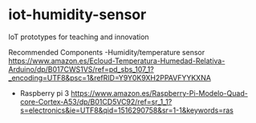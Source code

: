 # iot-humidity-sensor
IoT prototypes for teaching and innovation

Recommended Components
-Humidity/temperature sensor
https://www.amazon.es/Ecloud-Temperatura-Humedad-Relativa-Arduino/dp/B017CWS1VS/ref=pd_sbs_107_1?_encoding=UTF8&psc=1&refRID=Y9Y0K9XH2PPAVFYYKXNA
- Raspberry pi 3
https://www.amazon.es/Raspberry-Pi-Modelo-Quad-core-Cortex-A53/dp/B01CD5VC92/ref=sr_1_1?s=electronics&ie=UTF8&qid=1516290758&sr=1-1&keywords=ras


